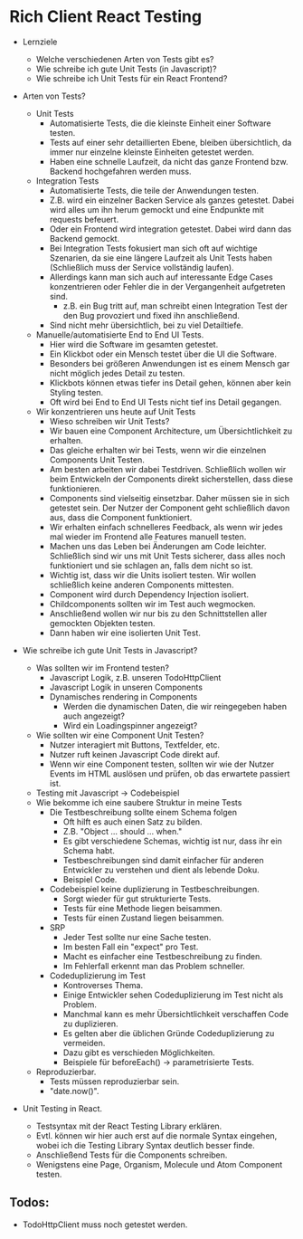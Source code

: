# Rich Client React Testing

- Lernziele
    - Welche verschiedenen Arten von Tests gibt es?
    - Wie schreibe ich gute Unit Tests (in Javascript)?
    - Wie schreibe ich Unit Tests für ein React Frontend?

- Arten von Tests?
    - Unit Tests
        - Automatisierte Tests, die die kleinste Einheit einer Software testen.
        - Tests auf einer sehr detaillierten Ebene, bleiben übersichtlich, da immer nur einzelne kleinste Einheiten getestet werden.
        - Haben eine schnelle Laufzeit, da nicht das ganze Frontend bzw. Backend hochgefahren werden muss.
    - Integration Tests
        - Automatisierte Tests, die teile der Anwendungen testen.
        - Z.B. wird ein einzelner Backen Service als ganzes getestet. Dabei wird alles um ihn herum gemockt und eine Endpunkte mit requests befeuert.
        - Oder ein Frontend wird integration getestet. Dabei wird dann das Backend gemockt.
        - Bei Integration Tests fokusiert man sich oft auf wichtige Szenarien, da sie eine längere Laufzeit als Unit Tests haben (Schließlich muss der Service vollständig laufen).
        - Allerdings kann man sich auch auf interessante Edge Cases konzentrieren oder Fehler die in der Vergangenheit aufgetreten sind.
            - z.B. ein Bug tritt auf, man schreibt einen Integration Test der den Bug provoziert und fixed ihn anschließend.
        - Sind nicht mehr übersichtlich, bei zu viel Detailtiefe.
    - Manuelle/automatisierte End to End UI Tests.
        - Hier wird die Software im gesamten getestet.
        - Ein Klickbot oder ein Mensch testet über die UI die Software.
        - Besonders bei größeren Anwendungen ist es einem Mensch gar nicht möglich jedes Detail zu testen.
        - Klickbots können etwas tiefer ins Detail gehen, können aber kein Styling testen.
        - Oft wird bei End to End UI Tests nicht tief ins Detail gegangen.
    - Wir konzentrieren uns heute auf Unit Tests
        - Wieso schreiben wir Unit Tests?
        - Wir bauen eine Component Architecture, um Übersichtlichkeit zu erhalten.
        - Das gleiche erhalten wir bei Tests, wenn wir die einzelnen Components Unit Testen.
        - Am besten arbeiten wir dabei Testdriven. Schließlich wollen wir beim Entwickeln der Components direkt sicherstellen, dass diese funktionieren.
        - Components sind vielseitig einsetzbar. Daher müssen sie in sich getestet sein. Der Nutzer der Component geht schließlich davon aus, dass die Component funktioniert.
        - Wir erhalten einfach schnelleres Feedback, als wenn wir jedes mal wieder im Frontend alle Features manuell testen.
        - Machen uns das Leben bei Änderungen am Code leichter. Schließlich sind wir uns mit Unit Tests sicherer, dass alles noch funktioniert und sie schlagen an, falls dem nicht so ist.
        - Wichtig ist, dass wir die Units isoliert testen. Wir wollen schließlich keine anderen Components mittesten.
        - Component wird durch Dependency Injection isoliert.
        - Childcomponents sollten wir im Test auch wegmocken.
        - Anschließend wollen wir nur bis zu den Schnittstellen aller gemockten Objekten testen.
        - Dann haben wir eine isolierten Unit Test.

- Wie schreibe ich gute Unit Tests in Javascript?
    - Was sollten wir im Frontend testen?
        - Javascript Logik, z.B. unseren TodoHttpClient
        - Javascript Logik in unseren Components
        - Dynamisches rendering in Components
            - Werden die dynamischen Daten, die wir reingegeben haben auch angezeigt?
            - Wird ein Loadingspinner angezeigt?
    - Wie sollten wir eine Component Unit Testen?
        - Nutzer interagiert mit Buttons, Textfelder, etc.
        - Nutzer ruft keinen Javascript Code direkt auf.
        - Wenn wir eine Component testen, sollten wir wie der Nutzer Events im HTML auslösen und prüfen, ob das erwartete passiert ist.
    - Testing mit Javascript -> Codebeispiel
    - Wie bekomme ich eine saubere Struktur in meine Tests
        - Die Testbeschreibung sollte einem Schema folgen
            - Oft hilft es auch einen Satz zu bilden.
            - Z.B. "Object ... should ... when."
            - Es gibt verschiedene Schemas, wichtig ist nur, dass ihr ein Schema habt.
            - Testbeschreibungen sind damit einfacher für anderen Entwickler zu verstehen und dient als lebende Doku.
            - Beispiel Code.
        - Codebeispiel keine duplizierung in Testbeschreibungen.
            - Sorgt wieder für gut strukturierte Tests.
            - Tests für eine Methode liegen beisammen.
            - Tests für einen Zustand liegen beisammen.
        - SRP
            - Jeder Test sollte nur eine Sache testen.
            - Im besten Fall ein "expect" pro Test.
            - Macht es einfacher eine Testbeschreibung zu finden.
            - Im Fehlerfall erkennt man das Problem schneller.
        - Codeduplizierung im Test
            - Kontroverses Thema.
            - Einige Entwickler sehen Codeduplizierung im Test nicht als Problem.
            - Manchmal kann es mehr Übersichtlichkeit verschaffen Code zu duplizieren.
            - Es gelten aber die üblichen Gründe Codeduplizierung zu vermeiden.
            - Dazu gibt es verschieden Möglichkeiten.
            - Beispiele für beforeEach() -> parametrisierte Tests.
    - Reproduzierbar.
        - Tests müssen reproduzierbar sein.
        - "date.now()".
    
- Unit Testing in React.
    - Testsyntax mit der React Testing Library erklären.
    - Evtl. können wir hier auch erst auf die normale Syntax eingehen, wobei ich die Testing Library Syntax deutlich besser finde.
    - Anschließend Tests für die Components schreiben.
    - Wenigstens eine Page, Organism, Molecule und Atom Component testen.

## Todos:
- TodoHttpClient muss noch getestet werden.
